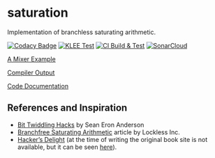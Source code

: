 # saturation
Implementation of branchless saturating arithmetic.

[![Codacy Badge](https://api.codacy.com/project/badge/Grade/5db874aa355e4e9fab131703a3ed6aae)](https://app.codacy.com/gh/paulhuggett/saturation?utm_source=github.com&utm_medium=referral&utm_content=paulhuggett/saturation&utm_campaign=Badge_Grade_Settings)
[![KLEE Test](https://github.com/paulhuggett/saturation/actions/workflows/klee.yaml/badge.svg)](https://github.com/paulhuggett/saturation/actions/workflows/klee.yaml)
[![CI Build & Test](https://github.com/paulhuggett/saturation/actions/workflows/ci.yaml/badge.svg)](https://github.com/paulhuggett/saturation/actions/workflows/ci.yaml)
[![SonarCloud](https://github.com/paulhuggett/saturation/actions/workflows/sonarcloud.yaml/badge.svg)](https://sonarcloud.io/project/overview?id=paulhuggett_saturation)

[A Mixer Example](https://paulhuggett.github.io/saturation/mixer.html)

[Compiler Output](https://paulhuggett.github.io/saturation/out.html)

[Code Documentation](https://paulhuggett.github.io/saturation/doxygen/html)

## References and Inspiration

-   [Bit Twiddling Hacks](https://graphics.stanford.edu/~seander/bithacks.html) by Sean Eron Anderson
-   [Branchfree Saturating Arithmetic](http://locklessinc.com/articles/sat_arithmetic/) article by Lockless Inc.
-   [Hacker’s Delight](https://en.wikipedia.org/wiki/Hacker%27s_Delight) (at the time of writing the original book site is not available, but it can be seen [here](https://web.archive.org/web/20190915025154/http://www.hackersdelight.org/)).
